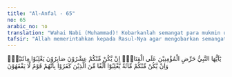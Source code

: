 ```yaml
---
title: "Al-Anfal - 65"
no: 65
arabic_no: ٦٥
translation: "Wahai Nabi (Muhammad)! Kobarkanlah semangat para mukmin untuk berperang. Jika ada dua puluh orang yang sabar di antara kamu, niscaya mereka dapat mengalahkan dua ratus orang musuh. Dan jika ada seratus orang (yang sabar) di antara kamu, niscaya mereka dapat mengalahkan seribu orang kafir, karena orang-orang kafir itu adalah kaum yang tidak mengerti."
tafsir: "Allah memerintahkan kepada Rasul-Nya agar mengobarkan semangat kaum Muslimin untuk berperang menghadapi musuh dalam peperangan. Nabi melaksanakan perintah ini dengan mendorong para sahabat untuk maju berperang seperti dalam menghadapi Perang Badar. Meskipun jumlah tentara kafir Quraisy dari Mekah sangat banyak, dan perlengkapan mereka lebih baik, tetapi Nabi mendorong orang-orang yang beriman dengan mengatakan, \"Qumu ila jannatin 'ardzuha as-samawat wa al-ard (Bangkitlah kamu semua maju ke medan perang yang menyediakan surga yang luas, seluas langit dan bumi).\" \n\nDalam ayat ini Allah juga menegaskan bahwa kekuatan pasukan Muslim yang benar-benar beriman dan penuh tawakal kepada Allah akan dapat mengalahkan kekuatan musuh meskipun sepuluh kali lipat banyaknya. Andaikata pasukan kaum Muslimin hanya terdiri dari dua puluh orang prajurit, mereka dapat mengalahkan pasukan musuh yang terdiri dari dua ratus orang. Jika pasukan mereka terdiri dari seratus orang, mereka dapat mengalahkan pasukan musuh yang terdiri dari seribu orang, demikianlah seterusnya, setiap prajurit Allah dapat mengalahkan sepuluh musuh. Ini adalah satu perbandingan kekuatan yang tidak ada taranya dalam sejarah, karena cara peperangan pada masa itu bukan seperti peperangan pada masa kini.\n\nPeperangan pada masa sekarang sangat tergantung kepada kekuatan persenjataan dan kesempurnaannya. Pasukan yang kecil jumlah orangnya, yang diperlengkapi dengan senjata modern yang ampuh dapat saja dengan mudah mengalahkan pasukan besar tetapi hanya mempunyai senjata biasa saja.\n\nPeperangan pada masa itu benar-benar dengan mengadu kekuatan dan kecakapan karena alat-alat perang yang digunakan boleh dikatakan sama macam dan mutunya. Tidaklah mungkin rasanya suatu pasukan kecil akan dapat menang atas pasukan besar yang jumlahnya sepuluh kali lipat. Tetapi inilah yang ditegaskan Allah atau diperintahkan-Nya kepada kaum Muslimin. Mereka tidak boleh merasa gentar dan takut menghadapi lawan yang berlipat-ganda, karena mereka adalah orang-orang beriman yang berjuang bukan untuk kepentingan diri sendiri, atau untuk mencari harta benda dan kemegahan duniawi, tetapi mereka adalah tentara Allah yang berjuang untuk membela kebenaran; untuk meninggikan kalimah Allah dan untuk kejayaan agama yang telah diridai-Nya. Bila mereka gugur dalam pertempuran, mereka akan mati syahid, balasannya di sisi Allah tidak ternilai besarnya. \n\nLawan-lawan kaum Muslimin adalah orang-orang kafir yang hanya ingin mempertahankan kedudukan, pangkat dan harta benda. Mereka tidak mempunyai tujuan hidup yang tinggi dan mulia karena mereka tidak percaya kepada Tuhan Yang Maha Esa dan tidak percaya kepada hari kebangkitan. Hidup mereka adalah untuk berbangga-bangga dan mengutamakan harta benda belaka. Adapun orang Yahudi di Medinah meskipun percaya kepada Tuhan Yang Maha Esa, tetapi mereka tidak dapat lagi melihat kebenaran, karena mata mereka telah disilaukan oleh kesenangan dunia. Mereka ingin hidup, kalau dapat seribu tahun, mereka telah karam dalam dunia kebendaan, tak dapat luput dari sifat loba dan serakah. Kedua golongan ini benar-benar telah sesat dari jalan yang hak, tidak dapat lagi membedakan mana yang hak, mana yang bathil, mereka tidak tahu lagi jalan yang membawa kepada kebahagiaan dunia dan akhirat. Orang dengan sifat demikian ini bila dihadapkan kepada pertempuran yang dahsyat mereka akan lari tunggang langgang karena lebih mengutamakan hidup daripada mati. Hal ini dijelaskan Allah dengan firman-Nya:\n\nSesungguhnya dalam hati mereka, kamu (muslimin) lebih ditakuti daripada Allah. Yang demikian itu karena mereka orang-orang yang tidak mengerti. (al-hasyr/59: 13) \n\nKalau Allah memerintahkan agar kaum Muslimin berani menghadapi musuh Allah yang berjumlah sepuluh kali jumlah mereka dan menyatakan bahwa mereka akan menang, maka kemenangan itu adalah pasti meskipun tidak pernah terjadi sebelumnya dalam sejarah. Karena itu mereka tidak boleh melarikan diri dari pertempuran dan harus bertempur mati-matian sampai tercapai kemenangan. Inilah derajat yang paling tinggi yang dapat dicapai oleh kaum Muslimin."
---
```

يٰٓاَيُّهَا النَّبِيُّ حَرِّضِ الْمُؤْمِنِيْنَ عَلَى الْقِتَالِۗ اِنْ يَّكُنْ مِّنْكُمْ عِشْرُوْنَ صَابِرُوْنَ يَغْلِبُوْا مِائَتَيْنِۚ وَاِنْ يَّكُنْ مِّنْكُمْ مِّائَةٌ يَّغْلِبُوْٓا اَلْفًا مِّنَ الَّذِيْنَ كَفَرُوْا بِاَنَّهُمْ قَوْمٌ لَّا يَفْقَهُوْنَ 